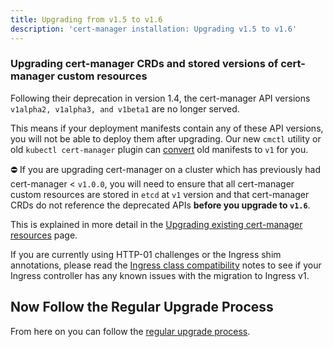 ```yaml
---
title: Upgrading from v1.5 to v1.6
description: 'cert-manager installation: Upgrading v1.5 to v1.6'
---
```


### Upgrading cert-manager CRDs and stored versions of cert-manager custom resources

Following their deprecation in version 1.4, the cert-manager API versions `v1alpha2, v1alpha3, and v1beta1` are no longer served.

This means if your deployment manifests contain any of these API versions, you will not be able to deploy them after upgrading.
Our new `cmctl` utility or old `kubectl cert-manager` plugin can [convert](../../reference/cmctl.md#convert) old manifests to `v1` for you.

<div className="warning">

⛔️  If you are upgrading cert-manager on a cluster which has previously had
cert-manager < `v1.0.0`, you will need to ensure that all cert-manager custom
resources are stored in `etcd` at `v1` version and that cert-manager CRDs do not
reference the deprecated APIs **before you upgrade to `v1.6`**.

This is explained in more detail in the [Upgrading existing cert-manager resources](./remove-deprecated-apis.md#upgrading-existing-cert-manager-resources)
page.

</div>

If you are currently using HTTP-01 challenges or the Ingress shim annotations, please read the [Ingress class compatibility](./ingress-class-compatibility.md)
notes to see if your Ingress controller has any known issues with the migration to Ingress v1.

## Now Follow the Regular Upgrade Process

From here on you can follow the [regular upgrade process](../../installation/upgrade.md).
